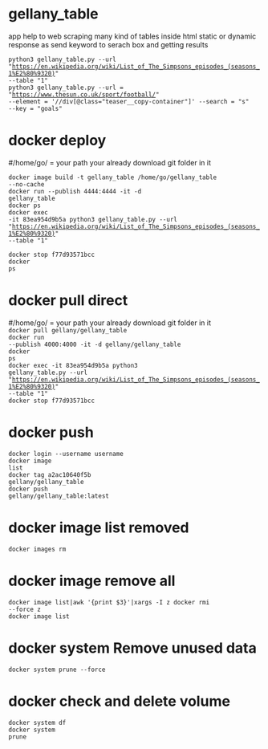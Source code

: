 # gellany_table

app help to web scraping many kind of tables inside html static or dynamic response as send keyword to serach box and getting results 

<code>python3 gellany_table.py --url "https://en.wikipedia.org/wiki/List_of_The_Simpsons_episodes_(seasons_1%E2%80%9320)" --table "1"</code><br>
<code>python3 gellany_table.py --url = "https://www.thesun.co.uk/sport/football/"  --element = '//div[@class="teaser__copy-container"]' --search = "s" --key = "goals" </code><br>

# docker deploy
#/home/go/ = your path your already download git folder in it<br>
  
<code>docker image build -t gellany_table /home/go/gellany_table --no-cache</code><br>
<code>docker run --publish 4444:4444 -it -d gellany_table</code><br>
<code>docker ps</code><br>
<code>docker exec -it 83ea954d9b5a python3 gellany_table.py --url "https://en.wikipedia.org/wiki/List_of_The_Simpsons_episodes_(seasons_1%E2%80%9320)" --table "1"</code><br>



<code>docker stop f77d93571bcc</code><br>
<code>docker ps</code><br>


# docker pull direct
#/home/go/ = your path your already download git folder in it<br>
<code>docker pull gellany/gellany_table</code><br>
<code>docker run --publish 4000:4000 -it -d gellany/gellany_table</code><br>
<code>docker ps</code><br>
<code>docker exec -it 83ea954d9b5a python3 gellany_table.py --url "https://en.wikipedia.org/wiki/List_of_The_Simpsons_episodes_(seasons_1%E2%80%9320)" --table "1"</code><br>
<code>docker stop f77d93571bcc</code><br>


# docker push
<code>docker login --username username</code><br>
<code>docker image list</code><br>
<code>docker tag a2ac10640f5b gellany/gellany_table</code><br>
<code>docker push gellany/gellany_table:latest</code><br>

# docker image list removed
<code>docker images rm </code><br>

# docker image remove all
<code>docker image list|awk '{print $3}'|xargs -I z docker rmi --force z</code><br>
<code>docker image list</code><br>

# docker system Remove unused data
<code>docker system prune --force</code><br>
  
# docker check and delete volume 
<code>docker system df</code><br>
<code>docker system prune</code><br>


